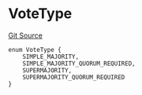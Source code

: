# VoteType
[Git Source](https://github.com/kalidao/keep/blob/bf21b4d1d146ef800f17003b87f2cf6914c6539e/src/extensions/dao/Kali.sol)


```solidity
enum VoteType {
    SIMPLE_MAJORITY,
    SIMPLE_MAJORITY_QUORUM_REQUIRED,
    SUPERMAJORITY,
    SUPERMAJORITY_QUORUM_REQUIRED
}
```

